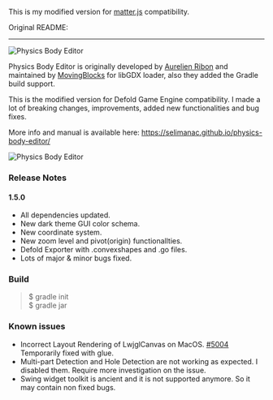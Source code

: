 This is my modified version for [matter.js](https://github.com/liabru/matter-js) compatibility.

Original README:

---

![Physics Body Editor](https://selimanac.github.io/physics-body-editor/img/git_header.png)

Physics Body Editor is originally developed by [Aurelien Ribon](http://www.aurelienribon.com/) and maintained by [MovingBlocks](http://terasology.org) for libGDX loader, also they added the Gradle build support.

This is the modified version for Defold Game Engine compatibility. I made a lot of breaking changes, improvements, added new functionalities and bug fixes.

More info and manual is available here: https://selimanac.github.io/physics-body-editor/


![Physics Body Editor](https://selimanac.github.io/physics-body-editor/img/screen.png)



### Release Notes

#### 1.5.0

- All dependencies updated.
- New dark theme GUI color schema.
- New coordinate system.
- New zoom level and pivot(origin) functionallties.
- Defold Exporter with .convexshapes and .go files.
- Lots of major & minor bugs fixed.

### Build

> $ gradle init  
> $ gradle jar


### Known issues

- Incorrect Layout Rendering of LwjglCanvas on MacOS. [#5004](https://github.com/libgdx/libgdx/issues/5004) Temporarily fixed with glue.
- Multi-part Detection and Hole Detection are not working as expected. I disabled them. Require more investigation on the issue.
- Swing widget toolkit is ancient and it is not supported anymore. So it may contain non fixed bugs.





   

     

